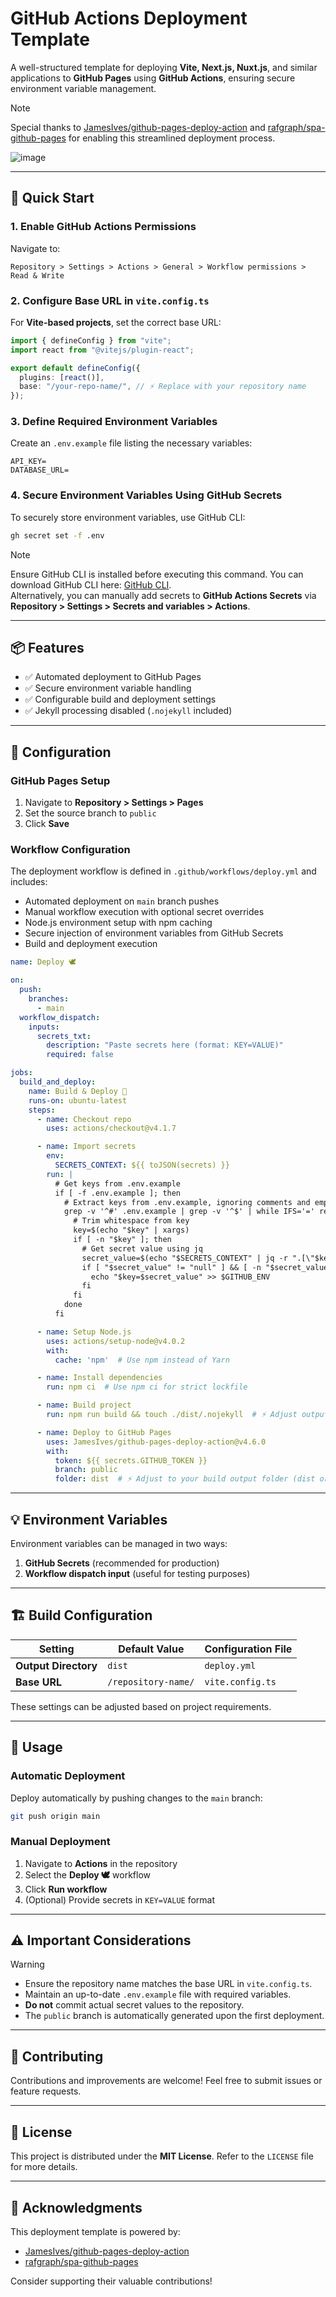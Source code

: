 # GitHub Actions Deployment Template

A well-structured template for deploying **Vite, Next.js, Nuxt.js**, and similar applications to **GitHub Pages** using **GitHub Actions**, ensuring secure environment variable management.

> [!Note]
> Special thanks to [JamesIves/github-pages-deploy-action](https://github.com/JamesIves/github-pages-deploy-action) and [rafgraph/spa-github-pages](https://github.com/rafgraph/spa-github-pages) for enabling this streamlined deployment process.

![image](https://github.com/user-attachments/assets/99f76422-edfd-4fa1-ae48-77996cc433f6)

---

## 🚀 Quick Start

### 1. Enable GitHub Actions Permissions
Navigate to:
```
Repository > Settings > Actions > General > Workflow permissions > Read & Write
```

### 2. Configure Base URL in `vite.config.ts`
For **Vite-based projects**, set the correct base URL:
```typescript
import { defineConfig } from "vite";
import react from "@vitejs/plugin-react";

export default defineConfig({
  plugins: [react()],
  base: "/your-repo-name/", // ⚡ Replace with your repository name
});
```

### 3. Define Required Environment Variables
Create an `.env.example` file listing the necessary variables:
```.env
API_KEY=
DATABASE_URL=
```

### 4. Secure Environment Variables Using GitHub Secrets
To securely store environment variables, use GitHub CLI:
```bash
gh secret set -f .env
```
> [!Note]
> Ensure GitHub CLI is installed before executing this command. You can download GitHub CLI here: [GitHub CLI](https://cli.github.com/).  
> Alternatively, you can manually add secrets to **GitHub Actions Secrets** via **Repository > Settings > Secrets and variables > Actions**.

---

## 📦 Features

- ✅ Automated deployment to GitHub Pages  
- ✅ Secure environment variable handling  
- ✅ Configurable build and deployment settings  
- ✅ Jekyll processing disabled (`.nojekyll` included)  

---

## 🔧 Configuration

### GitHub Pages Setup
1. Navigate to **Repository > Settings > Pages**
2. Set the source branch to `public`
3. Click **Save**

### Workflow Configuration
The deployment workflow is defined in `.github/workflows/deploy.yml` and includes:
- Automated deployment on `main` branch pushes
- Manual workflow execution with optional secret overrides
- Node.js environment setup with npm caching
- Secure injection of environment variables from GitHub Secrets
- Build and deployment execution

```yml
name: Deploy 🕊️

on:
  push:
    branches:
      - main
  workflow_dispatch:
    inputs:
      secrets_txt:
        description: "Paste secrets here (format: KEY=VALUE)"
        required: false

jobs:
  build_and_deploy:
    name: Build & Deploy 🚀
    runs-on: ubuntu-latest
    steps:
      - name: Checkout repo
        uses: actions/checkout@v4.1.7

      - name: Import secrets
        env:
          SECRETS_CONTEXT: ${{ toJSON(secrets) }}
        run: |
          # Get keys from .env.example
          if [ -f .env.example ]; then
            # Extract keys from .env.example, ignoring comments and empty lines
            grep -v '^#' .env.example | grep -v '^$' | while IFS='=' read -r key value; do
              # Trim whitespace from key
              key=$(echo "$key" | xargs)
              if [ -n "$key" ]; then
                # Get secret value using jq
                secret_value=$(echo "$SECRETS_CONTEXT" | jq -r ".[\"$key\"]")
                if [ "$secret_value" != "null" ] && [ -n "$secret_value" ]; then
                  echo "$key=$secret_value" >> $GITHUB_ENV
                fi
              fi
            done
          fi

      - name: Setup Node.js
        uses: actions/setup-node@v4.0.2
        with:
          cache: 'npm'  # Use npm instead of Yarn

      - name: Install dependencies
        run: npm ci  # Use npm ci for strict lockfile

      - name: Build project
        run: npm run build && touch ./dist/.nojekyll  # ⚡ Adjust output folder if needed

      - name: Deploy to GitHub Pages
        uses: JamesIves/github-pages-deploy-action@v4.6.0
        with:
          token: ${{ secrets.GITHUB_TOKEN }}
          branch: public
          folder: dist  # ⚡ Adjust to your build output folder (dist or out)
```

---

## 💡 Environment Variables

Environment variables can be managed in two ways:
1. **GitHub Secrets** (recommended for production)
2. **Workflow dispatch input** (useful for testing purposes)

---

## 🏗️ Build Configuration

| Setting             | Default Value        | Configuration File    |
|--------------------|--------------------|---------------------|
| **Output Directory** | `dist`              | `deploy.yml`         |
| **Base URL**        | `/repository-name/` | `vite.config.ts`     |

These settings can be adjusted based on project requirements.

---

## 📝 Usage

### Automatic Deployment
Deploy automatically by pushing changes to the `main` branch:
```bash
git push origin main
```

### Manual Deployment
1. Navigate to **Actions** in the repository
2. Select the **Deploy 🕊️** workflow
3. Click **Run workflow**
4. (Optional) Provide secrets in `KEY=VALUE` format

---

## ⚠️ Important Considerations

> [!Warning]
> - Ensure the repository name matches the base URL in `vite.config.ts`.
> - Maintain an up-to-date `.env.example` file with required variables.
> - **Do not** commit actual secret values to the repository.
> - The `public` branch is automatically generated upon the first deployment.

---

## 🤝 Contributing

Contributions and improvements are welcome! Feel free to submit issues or feature requests.

---

## 📄 License

This project is distributed under the **MIT License**. Refer to the `LICENSE` file for more details.

---

## 🙏 Acknowledgments

This deployment template is powered by:
- [JamesIves/github-pages-deploy-action](https://github.com/JamesIves/github-pages-deploy-action)
- [rafgraph/spa-github-pages](https://github.com/rafgraph/spa-github-pages)

Consider supporting their valuable contributions!

